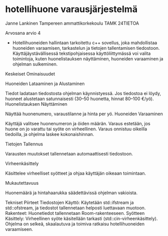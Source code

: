# hotellihuone varausjärjestelmä

Janne Lankinen 
Tampereen ammattikorkekoulu TAMK
24TIETOA

Arvosana arvio 4

- Hotellihuoneiden hallintaan tarkoitettu c++ sovellus, joka mahdollistaa huoneiden varaamisen, tarkastelun ja tietojen tallentamisen tiedostoon. Käyttäjäystävällisessä           tekstipohjaisessa käyttöliittymässä voi valita toimintoja, kuten huonelistauksen näyttäminen, huoneiden varaaminen ja ohjelman sulkeminen. 

Keskeiset Ominaisuudet

Huoneiden Lataaminen ja Alustaminen

Tiedot ladataan tiedostosta ohjelman käynnistyessä.
Jos tiedostoa ei löydy, huoneet alustetaan satunnaisesti (30–50 huonetta, hinnat 80–100 €/yö).
Huonelistauksen Näyttäminen

Näyttää huonenumero, varaustilanne ja hinta per yö.
Huoneiden Varaaminen

Käyttäjä valitsee huonenumeron ja öiden määrän.
Varaus estetään, jos huone on jo varattu tai syöte on virheellinen.
Varaus onnistuu oikeilla tiedoilla, ja ohjelma laskee kokonaishinnan.

Tietojen Tallennus

Varausten muutokset tallennetaan automaattisesti tiedostoon.

Virheenkäsittely

Käsittelee virheelliset syötteet ja ohjaa käyttäjän oikeaan toimintaan.

Mukautettavuus

Huonemäärä ja hintahaarukka säädettävissä ohjelman vakioista.

Tekniset Piirteet
Tiedostojen Käyttö: Käytetään std::ifstream ja std::ofstream, ja tiedostot tallennetaan helposti luettavaan muotoon.
Rakenteet: Huonetiedot tallennetaan Room-rakenteeseen.
Syötteen Käsittely: Virheellinen syöte käsitellään tarkasti (std::cin-virheenkäsittely).
Ohjelma on selkeä, skaalautuva ja toimiva ratkaisu hotellihuoneiden varaamiseen.

